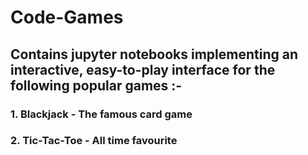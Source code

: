 # Code-Games
## Contains jupyter notebooks implementing an interactive, easy-to-play interface for the following popular games :-

###  1. Blackjack - The famous card game
### 2. Tic-Tac-Toe - All time favourite